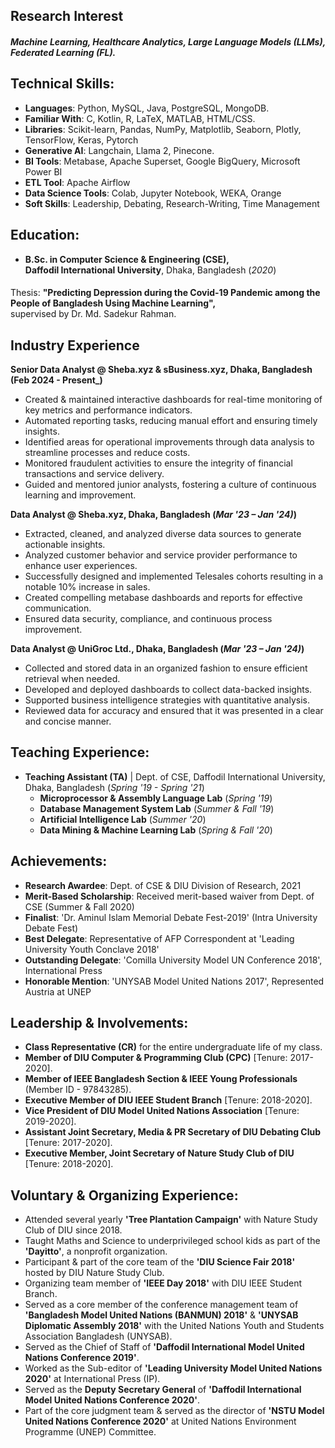 ## Research Interest
##### Machine Learning, Healthcare Analytics, Large Language Models (LLMs), Federated Learning (FL).

## Technical Skills:  
- **Languages**: Python, MySQL, Java, PostgreSQL, MongoDB.
- **Familiar With**: C, Kotlin, R, LaTeX, MATLAB, HTML/CSS.
- **Libraries**: Scikit-learn, Pandas, NumPy, Matplotlib, Seaborn, Plotly, TensorFlow, Keras, Pytorch
- **Generative AI**: Langchain, Llama 2, Pinecone.
- **BI Tools**: Metabase, Apache Superset, Google BigQuery, Microsoft Power BI  
- **ETL Tool**: Apache Airflow  
- **Data Science Tools**: Colab, Jupyter Notebook, WEKA, Orange  
- **Soft Skills**: Leadership, Debating, Research-Writing, Time Management

## Education:  
- **B.Sc. in Computer Science & Engineering (CSE),**  
  **Daffodil International University**, Dhaka, Bangladesh (_2020_)
####
Thesis: **"Predicting Depression during the Covid-19 Pandemic among the People of Bangladesh Using Machine Learning",**  
  supervised by Dr. Md. Sadekur Rahman.

## Industry Experience
**Senior Data Analyst @ Sheba.xyz & sBusiness.xyz, Dhaka, Bangladesh (Feb 2024 - Present_)**
- Created & maintained interactive dashboards for real-time monitoring of key metrics and performance indicators.
- Automated reporting tasks, reducing manual effort and ensuring timely insights.
- Identified areas for operational improvements through data analysis to streamline processes and reduce costs.
- Monitored fraudulent activities to ensure the integrity of financial transactions and service delivery.
- Guided and mentored junior analysts, fostering a culture of continuous learning and improvement.

**Data Analyst @ Sheba.xyz, Dhaka, Bangladesh (_Mar '23 – Jan '24)_)**
- Extracted, cleaned, and analyzed diverse data sources to generate actionable insights.
- Analyzed customer behavior and service provider performance to enhance user experiences.
- Successfully designed and implemented Telesales cohorts resulting in a notable 10% increase in sales.
- Created compelling metabase dashboards and reports for effective communication.
- Ensured data security, compliance, and continuous process improvement.

**Data Analyst @ UniGroc Ltd., Dhaka, Bangladesh  (_Mar '23 – Jan '24)_)**
- Collected and stored data in an organized fashion to ensure efficient retrieval when needed.
- Developed and deployed dashboards to collect data-backed insights.
- Supported business intelligence strategies with quantitative analysis.
- Reviewed data for accuracy and ensured that it was presented in a clear and concise manner.

## Teaching Experience:  
- **Teaching Assistant (TA)** | Dept. of CSE, Daffodil International University, Dhaka, Bangladesh (_Spring '19 - Spring '21_)  
  - **Microprocessor & Assembly Language Lab** (_Spring '19_)  
  - **Database Management System Lab** (_Summer & Fall '19_)  
  - **Artificial Intelligence Lab** (_Summer '20_)  
  - **Data Mining & Machine Learning Lab** (_Spring & Fall '20_)

## Achievements:  
- **Research Awardee**: Dept. of CSE & DIU Division of Research, 2021  
- **Merit-Based Scholarship**: Received merit-based waiver from Dept. of CSE (Summer & Fall 2020)  
- **Finalist**: 'Dr. Aminul Islam Memorial Debate Fest-2019' (Intra University Debate Fest)  
- **Best Delegate**: Representative of AFP Correspondent at 'Leading University Youth Conclave 2018'  
- **Outstanding Delegate**: 'Comilla University Model UN Conference 2018', International Press  
- **Honorable Mention**: 'UNYSAB Model United Nations 2017', Represented Austria at UNEP
  
## Leadership & Involvements:  
- **Class Representative (CR)** for the entire undergraduate life of my class.  
- **Member of DIU Computer & Programming Club (CPC)** [Tenure: 2017-2020].  
- **Member of IEEE Bangladesh Section & IEEE Young Professionals** (Member ID - 97843285).  
- **Executive Member of DIU IEEE Student Branch** [Tenure: 2018-2020].  
- **Vice President of DIU Model United Nations Association** [Tenure: 2019-2020].  
- **Assistant Joint Secretary, Media & PR Secretary of DIU Debating Club** [Tenure: 2017-2020].  
- **Executive Member, Joint Secretary of Nature Study Club of DIU** [Tenure: 2018-2020].

## Voluntary & Organizing Experience:  
- Attended several yearly **'Tree Plantation Campaign'** with Nature Study Club of DIU since 2018.  
- Taught Maths and Science to underprivileged school kids as part of the **'Dayitto'**, a nonprofit organization.  
- Participant & part of the core team of the **'DIU Science Fair 2018'** hosted by DIU Nature Study Club.  
- Organizing team member of **'IEEE Day 2018'** with DIU IEEE Student Branch.  
- Served as a core member of the conference management team of **'Bangladesh Model United Nations (BANMUN) 2018'** & **'UNYSAB Diplomatic Assembly 2018'** with the United Nations Youth and Students Association Bangladesh (UNYSAB).  
- Served as the Chief of Staff of **'Daffodil International Model United Nations Conference 2019'**.  
- Worked as the Sub-editor of **'Leading University Model United Nations 2020'** at International Press (IP).  
- Served as the **Deputy Secretary General** of **'Daffodil International Model United Nations Conference 2020'**.  
- Part of the core judgment team & served as the director of **'NSTU Model United Nations Conference 2020'** at United Nations Environment Programme (UNEP) Committee.


